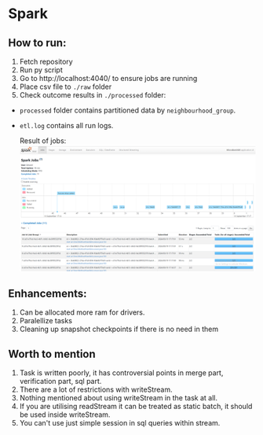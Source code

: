 # Spark
 
## How to run:

1. Fetch repository
2. Run py script
3. Go to http://localhost:4040/ to ensure jobs are running
4. Place csv file to `./raw` folder
5. Check outcome results in `./processed` folder:

- `processed` folder contains partitioned data by `neighbourhood_group`.
- `etl.log` contains all run logs.
  
  Result of jobs:
  ![img.png](microbatch.png)


## Enhancements:
1. Can be allocated more ram for drivers.
2. Paralellize tasks
3. Cleaning up snapshot checkpoints if there is no need in them

## Worth to mention
1. Task is written poorly, it has controversial points in merge part, verification part, sql part.
2. There are a lot of restrictions with writeStream. 
3. Nothing mentioned about using writeStream in the task at all.
4. If you are utilising readStream it can be treated as static batch, it should be used inside writeStream.
5. You can't use just simple session in sql queries within stream.
